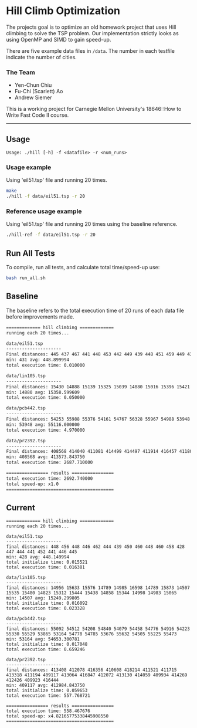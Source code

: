# Hill Climb Optimization 
The projects goal is to optimize an old homework project that uses Hill climbing to solve the TSP problem.
Our implementation strictly looks as using OpenMP and SIMD to gain speed-up.

There are five example data files in `/data`. The number in each testfile indicate the number of cities.

### The Team
* Yen-Chun Chiu
* Fu-Chi (Scarlett) Ao
* Andrew Siemer

This is a working project for Carnegie Mellon University's 18646::How to Write Fast Code II course.

***

## Usage
`Usage: ./hill [-h] -f <datafile> -r <num_runs>`

### Usage example
Using 'eil51.tsp' file and running 20 times.
```sh
make
./hill -f data/eil51.tsp -r 20
```

### Reference usage example
Using 'eil51.tsp' file and running 20 times using the baseline reference.
```sh
./hill-ref -f data/eil51.tsp -r 20
```

## Run All Tests
To compile, run all tests, and calculate total time/speed-up use:
```sh
bash run_all.sh
```

## Baseline
The baseline refers to the total execution time of 20 runs of each data file before improvements made.

```sh
============= hill climbing =============
running each 20 times...

data/eil51.tsp
---------------------
Final distances: 445 437 467 441 448 453 442 449 439 448 451 459 449 431 465 446 447 464 447 450
min: 431 avg: 448.899994
total execution time: 0.010000

data/lin105.tsp
---------------------
Final distances: 15430 14888 15139 15325 15039 14880 15016 15396 15421 15824 15890 16030 14930 15272 15441 15568 15386 15380 15509 15408
min: 14880 avg: 15358.599609
total execution time: 0.050000

data/pcb442.tsp
---------------------
Final distances: 54253 55988 55376 54161 54767 56328 55967 54988 53948 56613 55423 54185 55311 55626 55277 56067 54802 54917 54334 53989
min: 53948 avg: 55116.000000
total execution time: 4.970000

data/pr2392.tsp
---------------------
Final distances: 408568 414040 411081 414499 414497 411914 416457 411809 418314 413042 414371 409176 411185 411861 418526 415912 417090 412908 415669 410558
min: 408568 avg: 413573.843750
total execution time: 2687.710000

================ results ================
total execution time: 2692.740000
total speed-up: x1.0
=========================================
```

## Current 
```
============= hill climbing =============
running each 20 times...

data/eil51.tsp
---------------------
final distances: 448 456 448 446 462 444 439 450 460 448 460 458 428 447 444 441 452 441 446 445
min: 428 avg: 448.149994
total initialize time: 0.015521
total execution time: 0.016381

data/lin105.tsp
---------------------
final distances: 14956 15633 15576 14789 14985 16598 14789 15873 14507 15535 15480 14823 15312 15444 15438 14858 15344 14998 14983 15065
min: 14507 avg: 15249.299805
total initialize time: 0.016092
total execution time: 0.023328

data/pcb442.tsp
---------------------
final distances: 55092 54512 54208 54840 54079 54458 54776 54916 54223 55330 55529 53865 53164 54778 54785 53676 55632 54505 55225 55473
min: 53164 avg: 54653.300781
total initialize time: 0.017048
total execution time: 0.659246

data/pr2392.tsp
---------------------
final distances: 413408 412078 416356 410608 418214 411521 411715 413318 411194 409117 413064 416847 412072 413130 414059 409934 414269 412426 409923 416444
min: 409117 avg: 412984.843750
total initialize time: 0.059653
total execution time: 557.768721

================ results ================
total execution time: 558.467676
total speed-up: x4.82165775338445908550
=========================================
```